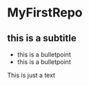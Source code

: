 # MyFirstRepo
## this is a subtitle

* this is a bulletpoint
* this is a bulletpoint

This is just a text

